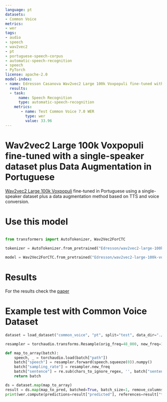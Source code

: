 ```yaml
---
language: pt
datasets:
- Common Voice 
metrics:
- wer
tags:
- audio
- speech
- wav2vec2
- pt
- portuguese-speech-corpus
- automatic-speech-recognition
- speech
- PyTorch
license: apache-2.0
model-index:
- name: Edresson Casanova Wav2vec2 Large 100k Voxpopuli fine-tuned with a single-speaker dataset plus Data Augmentation in Portuguese 
  results:
  - task: 
      name: Speech Recognition
      type: automatic-speech-recognition
    metrics:
       - name: Test Common Voice 7.0 WER
         type: wer
         value: 33.96
---
```


# Wav2vec2 Large 100k Voxpopuli fine-tuned with a single-speaker dataset plus Data Augmentation in Portuguese 

[Wav2vec2 Large 100k Voxpopuli](https://huggingface.co/facebook/wav2vec2-large-100k-voxpopuli) fine-tuned in Portuguese using a single-speaker dataset plus a data augmentation method based on TTS and voice conversion.



# Use this model

```python

from transformers import AutoTokenizer, Wav2Vec2ForCTC
  
tokenizer = AutoTokenizer.from_pretrained("Edresson/wav2vec2-large-100k-voxpopuli-ft-TTS-Dataset-plus-data-augmentation-portuguese")

model = Wav2Vec2ForCTC.from_pretrained("Edresson/wav2vec2-large-100k-voxpopuli-ft-TTS-Dataset-plus-data-augmentation-portuguese")
```
# Results
For the results check the [paper](https://arxiv.org/abs/2204.00618)

# Example test with Common Voice Dataset


```python
dataset = load_dataset("common_voice", "pt", split="test", data_dir="./cv-corpus-7.0-2021-07-21")

resampler = torchaudio.transforms.Resample(orig_freq=48_000, new_freq=16_000)

def map_to_array(batch):
    speech, _ = torchaudio.load(batch["path"])
    batch["speech"] = resampler.forward(speech.squeeze(0)).numpy()
    batch["sampling_rate"] = resampler.new_freq
    batch["sentence"] = re.sub(chars_to_ignore_regex, '', batch["sentence"]).lower().replace("â€™", "'")
    return batch
```

```python
ds = dataset.map(map_to_array)
result = ds.map(map_to_pred, batched=True, batch_size=1, remove_columns=list(ds.features.keys()))
print(wer.compute(predictions=result["predicted"], references=result["target"]))
```

